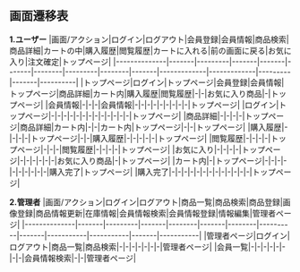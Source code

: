 ## 画面遷移表

**1.ユーザー**
|画面/アクション|ログイン|ログアウト|会員登録|会員情報|商品検索|商品詳細|カートの中|購入履歴|閲覧履歴|カートに入れる|前の画面に戻る|お気に入り|注文確定|トップページ|
|--------------|-------|---------|-------|-------|-------|--------|---------|--------|-------|-------------|-------------|---------|-------|----------|
|トップページ|ログイン|トップページ|会員登録|会員情報|トップページ|商品詳細|カート内|購入履歴|閲覧履歴|-|-|お気に入り商品|-|トップページ|
|会員情報|-|-|-|会員情報|-|-|-|-|-|-|-|-|-|トップページ|
|ログイン|トップページ|-|-|-|-|-|-|-|-|-|-|-|-|-|トップページ|
|商品詳細|-|-|-|-|トップページ|商品詳細|カート内|-|-|カート内|トップページ|-|-|トップページ|
|購入履歴|-|-|-|-|トップページ|-|-|購入履歴|-|-|-|-|-|トップページ|
|閲覧履歴|-|-|-|-|トップページ|-|-|-|閲覧履歴|-|-|-|-|トップページ|
|お気に入り|-|-|-|-|トップページ|-|-|-|-|-|-|お気に入り商品|-|トップページ|
|カート内|-|トップページ|-|-|-|-|-|-|-|-|-|-|購入完了|トップページ|
|購入完了|-|-|-|-|-|-|-|-|-|-|-|-|-|トップページ|

**2.管理者**
|画面/アクション|ログイン|ログアウト|商品一覧|商品検索|商品登録|画像登録|商品情報更新|在庫情報|会員情報検索|会員情報登録|情報編集|管理者ページ|
|--------------|-------|---------|-------|--------|-------|--------|----------|-------|-----------|-----------|-------|-----------|
|管理者ページ|ログイン|ログアウト|商品一覧|商品検索|-|-|-|-|-|-|-|管理者ページ|
|会員一覧|-|-|-|-|-|-|-|-|会員情報検索|-|-|管理者ページ|
